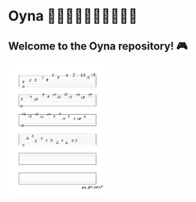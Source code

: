 # Oyna 💃🏻🕺🏻💃🏿🕺🏿💃🕺

## Welcome to the **Oyna** repository! 🎮



<img src="https://github.com/stan-alam/music/blob/develop/theory/guitar/images/Ripple%20-%20page%201.png" alt="2048" width=200/> 